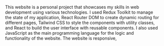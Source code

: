 This website is a personal project that showcases my skills in web development using various technologies. I used Redux Toolkit to manage the state of my application, React Router DOM to create dynamic routing for different pages, Tailwind CSS to style the components with utility classes, and React to build the user interface with reusable components. I also used JavaScript as the main programming language for the logic and functionality of the website. The website is responsive,
